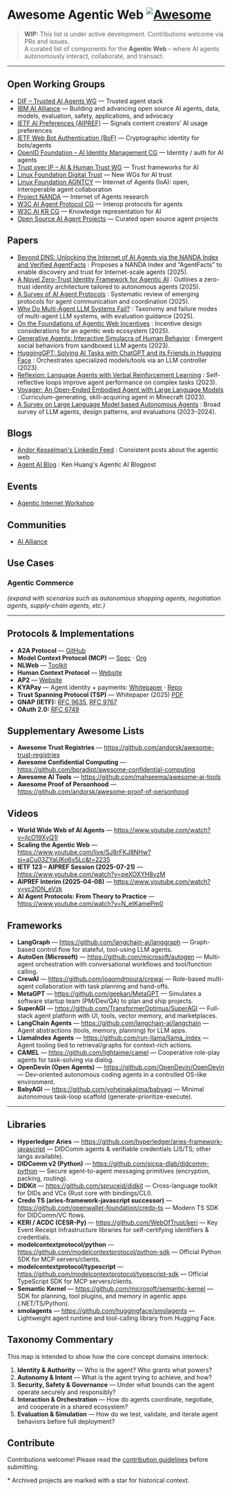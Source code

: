 # Awesome Agentic Web [![Awesome](https://awesome.re/badge.svg)](https://awesome.re)

> **WIP:** This list is under active development. Contributions welcome via PRs and issues.  
> A curated list of components for the **Agentic Web** – where AI agents autonomously interact, collaborate, and transact.

---

## Open Working Groups

* [DIF – Trusted AI Agents WG](https://identity.foundation/working-groups/trusted-agents.html) — Trusted agent stack
* [IBM AI Alliance](https://thealliance.ai/) — Building and advancing open source AI agents, data, models, evaluation, safety, applications, and advocacy
* [IETF AI Preferences (AIPREF)](https://datatracker.ietf.org/wg/aipref/about/) — Signals content creators’ AI usage preferences
* [IETF Web Bot Authentication (BoF)](https://datatracker.ietf.org/doc/bofreq-nottingham-web-bot-authentication/) — Cryptographic identity for bots/agents
* [OpenID Foundation – AI Identity Management CG](https://openid.net/cg/artificial-intelligence-identity-management-community-group/) — Identity / auth for AI agents
* [Trust over IP – AI & Human Trust WG](https://www.lfdecentralizedtrust.org/projects/trust-over-ip) — Trust frameworks for AI
* [Linux Foundation Digital Trust](https://www.lfdecentralizedtrust.org/blog/toip-and-dif-announce-three-new-working-groups-for-trust-in-the-age-of-ai?hsLang=en) — New WGs for AI trust
* [Linux Foundation AGNTCY](https://github.com/agntcy) — Internet of Agents (IoA): open, interoperable agent collaboration
* [Project NANDA](https://nandaproject.org/) — Internet of Agents research
* [W3C AI Agent Protocol CG](https://www.w3.org/groups/cg/agentprotocol) — Interop protocols for agents
* [W3C AI KR CG](https://www.w3.org/groups/cg/aikr) — Knowledge representation for AI
* [Open Source AI Agent Projects](https://github.com/e2b-dev/awesome-ai-agents?tab=readme-ov-file#open-source-projects) — Curated open source agent projects


## Papers

* [Beyond DNS: Unlocking the Internet of AI Agents via the NANDA Index and Verified AgentFacts](https://arxiv.org/abs/2507.14263) : Proposes a NANDA Index and “AgentFacts” to enable discovery and trust for Internet-scale agents (2025).
* [A Novel Zero-Trust Identity Framework for Agentic AI](https://arxiv.org/abs/2505.19301) : Outlines a zero-trust identity architecture tailored to autonomous agents (2025).
* [A Survey of AI Agent Protocols](https://arxiv.org/abs/2504.16736) : Systematic review of emerging protocols for agent communication and coordination (2025).
* [Why Do Multi-Agent LLM Systems Fail?](https://arxiv.org/abs/2503.13657) : Taxonomy and failure modes of multi-agent LLM systems, with evaluation guidance (2025).
* [On the Foundations of Agentic Web Incentives](https://arxiv.org/pdf/2507.21206) : Incentive design considerations for an agentic web ecosystem (2025).
* [Generative Agents: Interactive Simulacra of Human Behavior](https://arxiv.org/abs/2304.03442) : Emergent social behaviors from sandboxed LLM agents (2023).
* [HuggingGPT: Solving AI Tasks with ChatGPT and its Friends in Hugging Face](https://arxiv.org/abs/2303.17580) : Orchestrates specialized models/tools via an LLM controller (2023).
* [Reflexion: Language Agents with Verbal Reinforcement Learning](https://arxiv.org/abs/2303.11366) : Self-reflective loops improve agent performance on complex tasks (2023).
* [Voyager: An Open-Ended Embodied Agent with Large Language Models](https://arxiv.org/abs/2305.16291) : Curriculum-generating, skill-acquiring agent in Minecraft (2023).
* [A Survey on Large Language Model based Autonomous Agents](https://arxiv.org/abs/2308.11432) : Broad survey of LLM agents, design patterns, and evaluations (2023–2024).

## Blogs

* [Andor Kesselman's Linkedin Feed](https://www.linkedin.com/in/andorsk/recent-activity/all/) : Consistent posts about the agentic web
* [Agent AI Blog](https://kenhuangus.substack.com/) : Ken Huang's Agentic AI Blogpost

## Events

* [Agentic Internet Workshop](https://agenticinternetworkshop.org/)

## Communities

* [AI Alliance](https://thealliance.ai/)

## Use Cases

### Agentic Commerce
*(expand with scenarios such as autonomous shopping agents, negotiation agents, supply-chain agents, etc.)*

---

## Protocols & Implementations

* **A2A Protocol** — [GitHub](https://github.com/a2aproject/A2A)
* **Model Context Protocol (MCP)** — [Spec](https://modelcontextprotocol.io) · [Org](https://github.com/modelcontextprotocol)
* **NLWeb** — [Toolkit](https://github.com/nlweb-ai/NLWeb)
* **Human Context Protocol** — [Website](https://humancontextprotocol.com/)
* **AP2** — [Website](https://ap2-protocol.org/)
* **KYAPay** — Agent identity + payments: [Whitepaper](https://www.kyapay.ai/) · [Repo](https://github.com/skyfire-xyz/kyapay)
* **Trust Spanning Protocol (TSP)** — Whitepaper (2025) [PDF](https://trustoverip.org/wp-content/uploads/TSP_-Strengthening-Trust-in-Human-and-AI-Interactions.pdf)
* **GNAP (IETF):** [RFC 9635](https://datatracker.ietf.org/doc/rfc9635/), [RFC 9767](https://datatracker.ietf.org/doc/rfc9767)
* **OAuth 2.0:** [RFC 6749](https://datatracker.ietf.org/doc/html/rfc6749)

## Supplementary Awesome Lists

* **Awesome Trust Registries** — <https://github.com/andorsk/awesome-trust-registries>
* **Awesome Confidential Computing** — <https://github.com/bpradipt/awesome-confidential-computing>
* **Awesome AI Tools** — <https://github.com/mahseema/awesome-ai-tools>
* **Awesome Proof of Personhood** — <https://github.com/andorsk/awesome-proof-of-personhood>

## Videos

* **World Wide Web of AI Agents** — <https://www.youtube.com/watch?v=jlcO19XyQ1I>
* **Scaling the Agentic Web** — <https://www.youtube.com/live/SJ8rFKJ8NHw?si=aCu03ZYaUKo6v5Lc&t=2235>
* **IETF 123 – AIPREF Session (2025-07-21)** — <https://www.youtube.com/watch?v=peXOXYH8vzM>
* **AIPREF Interim (2025-04-08)** — <https://www.youtube.com/watch?v=yc2lON_eVzk>
* **AI Agent Protocols: From Theory to Practice** — <https://www.youtube.com/watch?v=N_etKamePm0>

## Frameworks

* **LangGraph** — <https://github.com/langchain-ai/langgraph> — Graph-based control flow for stateful, tool-using LLM agents.
* **AutoGen (Microsoft)** — <https://github.com/microsoft/autogen> — Multi-agent orchestration with conversational workflows and tool/function calling.
* **CrewAI** — <https://github.com/joaomdmoura/crewai> — Role-based multi-agent collaboration with task planning and hand-offs.
* **MetaGPT** — <https://github.com/geekan/MetaGPT> — Simulates a software startup team (PM/Dev/QA) to plan and ship projects.
* **SuperAGI** — <https://github.com/TransformerOptimus/SuperAGI> — Full-stack agent platform with UI, tools, vector memory, and marketplaces.
* **LangChain Agents** — <https://github.com/langchain-ai/langchain> — Agent abstractions (tools, memory, planning) for LLM apps.
* **LlamaIndex Agents** — <https://github.com/run-llama/llama_index> — Agent tooling tied to retrieval/graphs for context-rich actions.
* **CAMEL** — <https://github.com/lightaime/camel> — Cooperative role-play agents for task-solving via dialog.
* **OpenDevin (Open Agents)** — <https://github.com/OpenDevin/OpenDevin> — Dev-oriented autonomous coding agents in a controlled OS-like environment.
* **BabyAGI** — <https://github.com/yoheinakajima/babyagi> — Minimal autonomous task-loop scaffold (generate-prioritize-execute).

---

## Libraries

* **Hyperledger Aries** — <https://github.com/hyperledger/aries-framework-javascript> — DIDComm agents & verifiable credentials (JS/TS; other langs available).
* **DIDComm v2 (Python)** — <https://github.com/sicpa-dlab/didcomm-python> — Secure agent-to-agent messaging primitives (encryption, packing, routing).
* **DIDKit** — <https://github.com/spruceid/didkit> — Cross-language toolkit for DIDs and VCs (Rust core with bindings/CLI).
* **Credo TS (aries-framework-javascript successor)** — <https://github.com/openwallet-foundation/credo-ts> — Modern TS SDK for DIDComm/VC flows.
* **KERI / ACDC (CESR-Py)** — <https://github.com/WebOfTrust/keri> — Key Event Receipt Infrastructure libraries for self-certifying identifiers & credentials.
* **modelcontextprotocol/python** — <https://github.com/modelcontextprotocol/python-sdk> — Official Python SDK for MCP servers/clients.
* **modelcontextprotocol/typescript** — <https://github.com/modelcontextprotocol/typescript-sdk> — Official TypeScript SDK for MCP servers/clients.
* **Semantic Kernel** — <https://github.com/microsoft/semantic-kernel> — SDK for planning, tool plugins, and memory in agentic apps (.NET/TS/Python).
* **smolagents** — <https://github.com/huggingface/smolagents> — Lightweight agent runtime and tool-calling library from Hugging Face.

## Taxonomy Commentary

This map is intended to show how the core concept domains interlock:

1. **Identity & Authority** — Who is the agent? Who grants what powers?  
2. **Autonomy & Intent** — What is the agent trying to achieve, and how?  
3. **Security, Safety & Governance** — Under what bounds can the agent operate securely and responsibly?  
4. **Interaction & Orchestration** — How do agents coordinate, negotiate, and cooperate in a shared ecosystem?  
5. **Evaluation & Simulation** — How do we test, validate, and iterate agent behaviors before full deployment?

## Contribute

Contributions welcome! Please read the [contribution guidelines](contributing.md) before submitting.

\* Archived projects are marked with a star for historical context.
